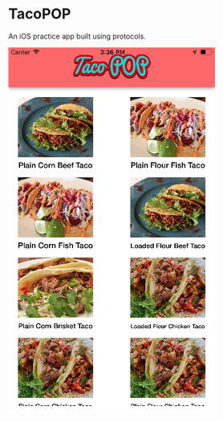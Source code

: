 # TacoPOP
An iOS practice app built using protocols.

![Main](https://raw.githubusercontent.com/gtupak/tacoPOP/master/Screenshots/Main.png)
